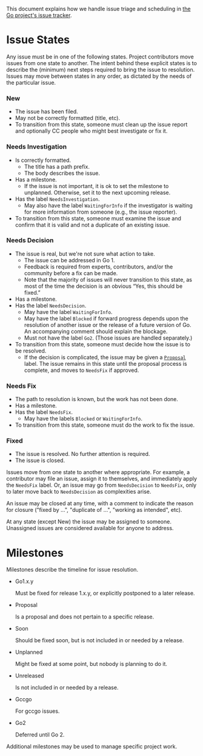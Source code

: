 This document explains how we handle issue triage and scheduling in [the Go project's issue tracker](http://golang.org/issue).

# Issue States

Any issue must be in one of the following states. Project contributors move issues from one state to another. The intent behind these explicit states is to describe the (minimum) next steps required to bring the issue to resolution. Issues may move between states in any order, as dictated by the needs of the particular issue.

### New
- The issue has been filed.
- May not be correctly formatted (title, etc).
- To transition from this state, someone must clean up the issue report and optionally CC people who might best investigate or fix it.

### Needs Investigation
- Is correctly formatted.
  - The title has a path prefix.
  - The body describes the issue.
- Has a milestone.
  - If the issue is not important, it is ok to set the milestone to unplanned. Otherwise, set it to the next upcoming release.
- Has the label `NeedsInvestigation`.
  - May also have the label `WaitingForInfo` if the investigator is waiting for more information from someone (e.g., the issue reporter).
- To transition from this state, someone must examine the issue and confirm that it is valid and not a duplicate of an existing issue.

### Needs Decision
- The issue is real, but we're not sure what action to take.
  - The issue can be addressed in Go 1.
  - Feedback is required from experts, contributors, and/or the community before a fix can be made.
  - Note that the majority of issues will never transition to this state, as most of the time the decision is an obvious “Yes, this should be fixed.”
- Has a milestone.
- Has the label `NeedsDecision`.
  - May have the label `WaitingForInfo`.
  - May have the label `Blocked` if forward progress depends upon the resolution of another issue or the release of a future version of Go. An accompanying comment should explain the blockage.
  - Must not have the label `Go2`. (Those issues are handled separately.)
- To transition from this state, someone must decide how the issue is to be resolved.
    - If the decision is complicated, the issue may be given a [`Proposal`](https://github.com/golang/proposal/) label. The issue remains in this state until the proposal process is complete, and moves to `NeedsFix` if approved.

### Needs Fix
- The path to resolution is known, but the work has not been done.
- Has a milestone.
- Has the label `NeedsFix`.
  - May have the labels `Blocked` or `WaitingForInfo`.
- To transition from this state, someone must do the work to fix the issue.

### Fixed
- The issue is resolved. No further attention is required.
- The issue is closed.

Issues move from one state to another where appropriate. For example, a contributor may file an issue, assign it to themselves, and immediately apply the `NeedsFix` label. Or, an issue may go from `NeedsDecision` to `NeedsFix`, only to later move back to `NeedsDecision` as complexities arise.

An issue may be closed at any time, with a comment to indicate the reason for closure ("fixed by …", "duplicate of …", "working as intended", etc).

At any state (except New) the issue may be assigned to someone.
Unassigned issues are considered available for anyone to address.


# Milestones

Milestones describe the timeline for issue resolution.

- Go1.x.y

    Must be fixed for release 1.x.y, or explicitly postponed to a later release.

- Proposal

    Is a proposal and does not pertain to a specific release.

- Soon

    Should be fixed soon, but is not included in or needed by a release.

- Unplanned

    Might be fixed at some point, but nobody is planning to do it.

- Unreleased

    Is not included in or needed by a release.

- Gccgo

    For gccgo issues.

- Go2

    Deferred until Go 2.

Additional milestones may be used to manage specific project work.